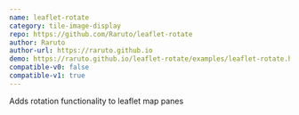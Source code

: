 ```yaml
---
name: leaflet-rotate
category: tile-image-display
repo: https://github.com/Raruto/leaflet-rotate
author: Raruto
author-url: https://raruto.github.io
demo: https://raruto.github.io/leaflet-rotate/examples/leaflet-rotate.html
compatible-v0: false
compatible-v1: true
---
```


Adds rotation functionality to leaflet map panes
